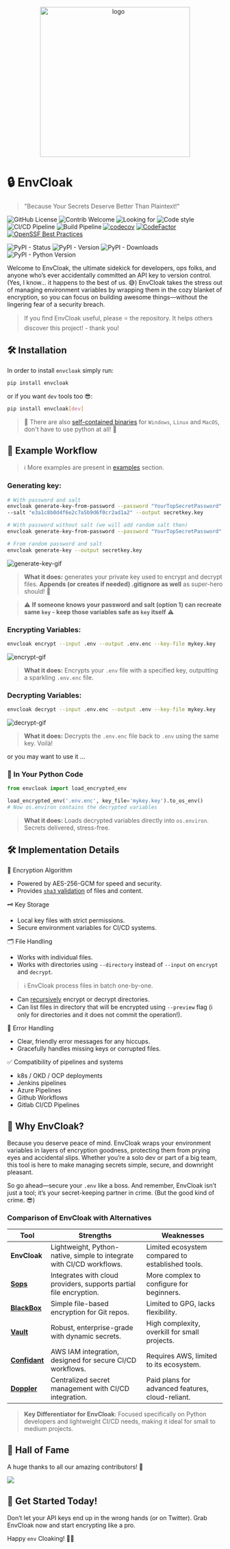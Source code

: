 
<p align="center">
<img src="https://veinar.pl/envcloak.png" alt="logo" width="350"/>
</p>

# 🔒 EnvCloak

> "Because Your Secrets Deserve Better Than Plaintext!"

![GitHub License](https://img.shields.io/github/license/Veinar/envcloak)
![Contrib Welcome](https://img.shields.io/badge/contributions-welcome-blue)
![Looking for](https://img.shields.io/badge/looking%20for-maintainers-228B22)
![Code style](https://img.shields.io/badge/code%20style-black-black)
![CI/CD Pipeline](https://github.com/Veinar/envcloak/actions/workflows/test.yaml/badge.svg)
![Build Pipeline](https://github.com/Veinar/envcloak/actions/workflows/build.yaml/badge.svg)
[![codecov](https://codecov.io/gh/Veinar/envcloak/graph/badge.svg?token=CJG1H1VUEX)](https://codecov.io/gh/Veinar/envcloak)
[![CodeFactor](https://www.codefactor.io/repository/github/veinar/envcloak/badge)](https://www.codefactor.io/repository/github/veinar/envcloak)
[![OpenSSF Best Practices](https://www.bestpractices.dev/projects/9736/badge)](https://www.bestpractices.dev/projects/9736)

![PyPI - Status](https://img.shields.io/pypi/status/envcloak?label=pypi%20status)
![PyPI - Version](https://img.shields.io/pypi/v/envcloak)
![PyPI - Downloads](https://img.shields.io/pypi/dm/envcloak)
![PyPI - Python Version](https://img.shields.io/pypi/pyversions/envcloak)



Welcome to EnvCloak, the ultimate sidekick for developers, ops folks, and anyone who’s ever accidentally committed an API key to version control. (Yes, I know… it happens to the best of us. 😅) EnvCloak takes the stress out of managing environment variables by wrapping them in the cozy blanket of encryption, so you can focus on building awesome things—without the lingering fear of a security breach.

> If you find EnvCloak useful, please ⭐ the repository. It helps others discover this project! - thank you!

## 🛠️ Installation

In order to install `envcloak` simply run:
```bash
pip install envcloak
```
or if you want `dev` tools too 😎:
```bash
pip install envcloak[dev]
```

> 👋 There are also [self-contained binaries](examples/cli/README.md#get-yourself-a-envcloak-without-requirement-to-use-python-) for `Windows`, `Linux` and `MacOS`, don't have to use python at all! 🥳

## 🚀 Example Workflow

> ℹ️ More examples are present in [examples](./examples) section.

### Generating key:

```bash
# With password and salt
envcloak generate-key-from-password --password "YourTopSecretPassword" \
--salt "e3a1c8b0d4f6e2c7a5b9d6f0cr2ad1a2" --output secretkey.key

# With password without salt (we will add random salt then)
envcloak generate-key-from-password --password "YourTopSecretPassword" --output secretkey.key

# From random password and salt
envcloak generate-key --output secretkey.key
```

![generate-key-gif](https://veinar.pl/envcloak-generate-key.gif)

> **What it does:** generates your private key used to encrypt and decrypt files. **Appends (or creates if needed) .gitignore as well** as super-hero should! 🎉

> ⚠ **If someone knows your password and salt (option 1) can recreate same `key` - keep those variables safe as `key` itself** ⚠

### Encrypting Variables:

```bash
envcloak encrypt --input .env --output .env.enc --key-file mykey.key
```

![encrypt-gif](https://veinar.pl/envcloak-encrypt.gif)

> **What it does:** Encrypts your `.env` file with a specified key, outputting a sparkling `.env.enc` file.

### Decrypting Variables:

```bash
envcloak decrypt --input .env.enc --output .env --key-file mykey.key
```

![decrypt-gif](https://veinar.pl/envcloak-decrypt.gif)

> **What it does:** Decrypts the `.env.enc` file back to `.env` using the same key. Voilà!

or you may want to use it ...

### 🐍 In Your Python Code

```python
from envcloak import load_encrypted_env

load_encrypted_env('.env.enc', key_file='mykey.key').to_os_env()
# Now os.environ contains the decrypted variables

```
> **What it does:** Loads decrypted variables directly into `os.environ`. Secrets delivered, stress-free.

## 🛠️ Implementation Details
🔑 Encryption Algorithm

* Powered by AES-256-GCM for speed and security.
* Provides [`sha3` validation](docs/sha_validation.md) of files and content.

🗝️ Key Storage

* Local key files with strict permissions.
* Secure environment variables for CI/CD systems.

🗂️ File Handling

* Works with individual files.
* Works with directories using `--directory` instead of `--input` on `encrypt` and `decrypt`.
> ℹ️ EnvCloak process files in batch one-by-one. 
* Can [recursively](docs/recursive.md) encrypt or decrypt directories.
* Can list files in directory that will be encrypted using `--preview` flag (ℹ️ only for directories and it does not commit the operation!).

🚦 Error Handling

* Clear, friendly error messages for any hiccups.
* Gracefully handles missing keys or corrupted files.

✅ Compatibility of pipelines and systems

* k8s / OKD / OCP deployments
* Jenkins pipelines
* Azure Pipelines
* Github Workflows
* Gitlab CI/CD Pipelines


## 🎉 Why EnvCloak?

Because you deserve peace of mind. EnvCloak wraps your environment variables in layers of encryption goodness, protecting them from prying eyes and accidental slips. Whether you’re a solo dev or part of a big team, this tool is here to make managing secrets simple, secure, and downright pleasant.

So go ahead—secure your `.env` like a boss. And remember, EnvCloak isn’t just a tool; it’s your secret-keeping partner in crime. (But the good kind of crime. 😎)

### Comparison of EnvCloak with Alternatives

| Tool          | Strengths                               | Weaknesses                              |
|---------------|----------------------------------------|-----------------------------------------|
| **EnvCloak**  | Lightweight, Python-native, simple to integrate with CI/CD workflows. | Limited ecosystem compared to established tools. |
| [**Sops**](https://github.com/mozilla/sops)      | Integrates with cloud providers, supports partial file encryption. | More complex to configure for beginners. |
| [**BlackBox**](https://github.com/StackExchange/blackbox)  | Simple file-based encryption for Git repos. | Limited to GPG, lacks flexibility.     |
| [**Vault**](https://www.vaultproject.io/)     | Robust, enterprise-grade with dynamic secrets. | High complexity, overkill for small projects. |
| [**Confidant**](https://lyft.github.io/confidant/) | AWS IAM integration, designed for secure CI/CD workflows. | Requires AWS, limited to its ecosystem. |
| [**Doppler**](https://www.doppler.com/)   | Centralized secret management with CI/CD integration. | Paid plans for advanced features, cloud-reliant. |

> **Key Differentiator for EnvCloak**: Focused specifically on Python developers and lightweight CI/CD needs, making it ideal for small to medium projects.

## 🌟  Hall of Fame

A huge thanks to all our amazing contributors! 🎉

<a href="https://github.com/Veinar/envcloak/graphs/contributors">
<img src="https://contrib.rocks/image?repo=Veinar/envcloak"/>
</a>

## 🔗 Get Started Today!

Don’t let your API keys end up in the wrong hands (or on Twitter). Grab EnvCloak now and start encrypting like a pro.

Happy `env` Cloaking! 🕵️‍♂️
